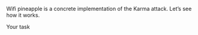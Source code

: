 Wifi pineapple is a concrete implementation of the
Karma attack. Let’s see how it works.


Your task
